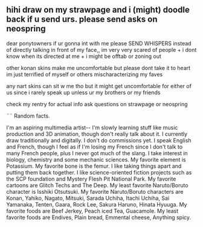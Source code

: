 ## hihi draw on my strawpage and i (might) doodle back if u send urs. please send asks on neospring
dear ponytowners if ur gonna int with me please SEND WHISPERS instead of directly talking in front of my face,, im very very scared of people + i dont know when its directed at me + i might be offtab or zoning out

other konan skins make me uncomfortable but please dont take it to heart im just terrified of myself or others mischaracterizing my faves

any nart skins can sit w me tho but it might get uncomfortable for either of us since i rarely speak up unless ur my brothers or my friends

check my rentry for actual info ask questions on strawpage or neospring 

¨¨ Random facts.

I'm an aspiring multimedia artist-- I'm slowly learning stuff like music production and 3D animation, though don't really talk about it. 
I currently draw traditionally and digitally. I don't do commissions yet.
I speak English and French, though I feel as if I'm losing my French since I don't talk to many French people, plus I never got much of the slang.
I take interest in biology, chemistry and some mechanic sciences. 
My favorite element is Potassium. 
My favorite bone is the femur. 
I like taking things apart and putting them back together.
I like science-oriented fiction projects such as the SCP foundation and Mystery Flesh Pit National Park.
My favorite cartoons are Glitch Techs and The Deep.
My least favorite Naruto/Boruto character is Isshiki Otsutsuki.
My favorite Naruto/Boruto characters are Konan, Yahiko, Nagato, Mitsuki, Sarada Uchiha, Itachi Uchiha, Sai Yamanaka, Tenten, Gaara, Rock Lee, Sakura Haruno, Hinata Hyuuga.
My favorite foods are Beef Jerkey, Peach iced Tea, Guacamole.
My least favorite foods are Endives, Plain bread, Emmental cheese, Anything spicy.

<!--
**MelonOctoling/MelonOctoling** is a ✨ _special_ ✨ repository because its `README.md` (this file) appears on your GitHub profile.

Here are some ideas to get you started:

- 🔭 I’m currently working on ...
- 🌱 I’m currently learning ...
- 👯 I’m looking to collaborate on ...
- 🤔 I’m looking for help with ...
- 💬 Ask me about ...
- 📫 How to reach me: ...
- 😄 Pronouns: ...
- ⚡ Fun fact: ...
-->

